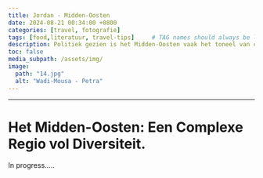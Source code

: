 ```yaml
---
title: Jordan - Midden-Oosten
date: 2024-08-21 00:34:00 +0800
categories: [travel, fotografie]
tags: [food,literatuur, travel-tips]     # TAG names should always be lowercase
description: Politiek gezien is het Midden-Oosten vaak het toneel van conflicten, deels veroorzaakt door historische koloniale inmenging, maar ook door hedendaagse geopolitieke spanningen.
toc: false
media_subpath: /assets/img/
image:
  path: "14.jpg"
  alt: "Wadi-Mousa - Petra"
---
```

---
 
# Het Midden-Oosten: Een Complexe Regio vol Diversiteit.


In progress.....



